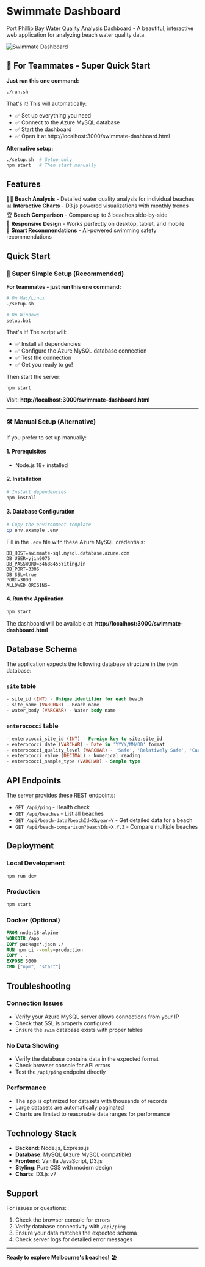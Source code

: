 # Swimmate Dashboard

Port Phillip Bay Water Quality Analysis Dashboard - A beautiful, interactive web application for analyzing beach water quality data.

![Swimmate Dashboard](https://img.shields.io/badge/Status-Ready%20to%20Deploy-brightgreen)

## 🚀 For Teammates - Super Quick Start

**Just run this one command:**
```bash
./run.sh
```

That's it! This will automatically:
- ✅ Set up everything you need
- ✅ Connect to the Azure MySQL database  
- ✅ Start the dashboard
- ✅ Open it at http://localhost:3000/swimmate-dashboard.html

**Alternative setup:**
```bash
./setup.sh  # Setup only
npm start   # Then start manually
```

## Features

🏊‍♀️ **Beach Analysis** - Detailed water quality analysis for individual beaches  
📊 **Interactive Charts** - D3.js powered visualizations with monthly trends  
🏆 **Beach Comparison** - Compare up to 3 beaches side-by-side  
📱 **Responsive Design** - Works perfectly on desktop, tablet, and mobile  
🎯 **Smart Recommendations** - AI-powered swimming safety recommendations  

## Quick Start

### 🚀 Super Simple Setup (Recommended)

**For teammates - just run this one command:**

```bash
# On Mac/Linux
./setup.sh

# On Windows
setup.bat
```

That's it! The script will:
- ✅ Install all dependencies
- ✅ Configure the Azure MySQL database connection
- ✅ Test the connection
- ✅ Get you ready to go!

Then start the server:
```bash
npm start
```

Visit: **http://localhost:3000/swimmate-dashboard.html**

---

### 🛠️ Manual Setup (Alternative)

If you prefer to set up manually:

#### 1. Prerequisites
- Node.js 18+ installed

#### 2. Installation
```bash
# Install dependencies
npm install
```

#### 3. Database Configuration
```bash
# Copy the environment template
cp env.example .env
```

Fill in the `.env` file with these Azure MySQL credentials:
```env
DB_HOST=swimmate-sql.mysql.database.azure.com
DB_USER=yjin0076
DB_PASSWORD=34688455YitingJin
DB_PORT=3306
DB_SSL=true
PORT=3000
ALLOWED_ORIGINS=
```

#### 4. Run the Application
```bash
npm start
```

The dashboard will be available at: **http://localhost:3000/swimmate-dashboard.html**

## Database Schema

The application expects the following database structure in the `swim` database:

### `site` table
```sql
- site_id (INT) - Unique identifier for each beach
- site_name (VARCHAR) - Beach name
- water_body (VARCHAR) - Water body name
```

### `enterococci` table
```sql
- enterococci_site_id (INT) - Foreign key to site.site_id
- enterococci_date (VARCHAR) - Date in 'YYYY/MM/DD' format
- enterococci_quality_level (VARCHAR) - 'Safe', 'Relatively Safe', 'Caution', 'Unsafe'
- enterococci_value (DECIMAL) - Numerical reading
- enterococci_sample_type (VARCHAR) - Sample type
```

## API Endpoints

The server provides these REST endpoints:

- `GET /api/ping` - Health check
- `GET /api/beaches` - List all beaches
- `GET /api/beach-data?beachId=X&year=Y` - Get detailed data for a beach
- `GET /api/beach-comparison?beachIds=X,Y,Z` - Compare multiple beaches

## Deployment

### Local Development
```bash
npm run dev
```

### Production
```bash
npm start
```

### Docker (Optional)
```dockerfile
FROM node:18-alpine
WORKDIR /app
COPY package*.json ./
RUN npm ci --only=production
COPY . .
EXPOSE 3000
CMD ["npm", "start"]
```

## Troubleshooting

### Connection Issues
- Verify your Azure MySQL server allows connections from your IP
- Check that SSL is properly configured
- Ensure the `swim` database exists with proper tables

### No Data Showing
- Verify the database contains data in the expected format
- Check browser console for API errors
- Test the `/api/ping` endpoint directly

### Performance
- The app is optimized for datasets with thousands of records
- Large datasets are automatically paginated
- Charts are limited to reasonable data ranges for performance

## Technology Stack

- **Backend**: Node.js, Express.js
- **Database**: MySQL (Azure MySQL compatible)
- **Frontend**: Vanilla JavaScript, D3.js
- **Styling**: Pure CSS with modern design
- **Charts**: D3.js v7

## Support

For issues or questions:
1. Check the browser console for errors
2. Verify database connectivity with `/api/ping`
3. Ensure your data matches the expected schema
4. Check server logs for detailed error messages

---

**Ready to explore Melbourne's beaches!** 🏖️

